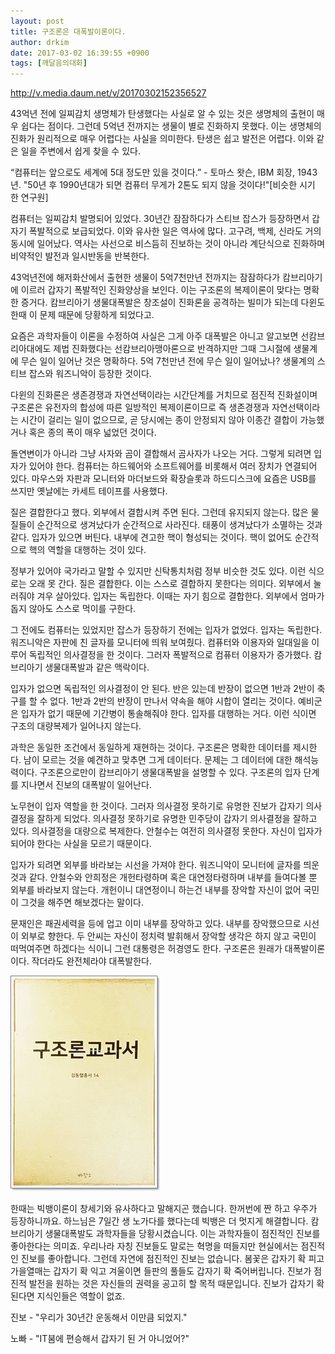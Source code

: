 ```yaml
---
layout: post
title: 구조론은 대폭발이론이다.
author: drkim
date: 2017-03-02 16:39:55 +0900
tags: [깨달음의대화]
---
```

http://v.media.daum.net/v/20170302152356527 

  


43억년 전에 일찌감치 생명체가 탄생했다는 사실로 알 수 있는 것은 생명체의 출현이 매우 쉽다는 점이다. 그런데 5억년 전까지는 생물이 별로 진화하지 못했다. 이는 생명체의 진화가 원리적으로 매우 어렵다는 사실을 의미한다. 탄생은 쉽고 발전은 어렵다. 이와 같은 일을 주변에서 쉽게 찾을 수 있다. 

  


“컴퓨터는 앞으로도 세계에 5대 정도만 있을 것이다.” - 토마스 왓슨, IBM 회장, 1943년. "50년 후 1990년대가 되면 컴퓨터 무게가 2톤도 되지 않을 것이다!"[비슷한 시기 한 연구원] 

  


컴퓨터는 일찌감치 발명되어 있었다. 30년간 잠잠하다가 스티브 잡스가 등장하면서 갑자기 폭발적으로 보급되었다. 이와 유사한 일은 역사에 많다. 고구려, 백제, 신라도 거의 동시에 일어났다. 역사는 사선으로 비스듬히 진보하는 것이 아니라 계단식으로 진화하며 비약적인 발전과 일시반동을 반복한다. 

  


43억년전에 해저화산에서 출현한 생물이 5억7천만년 전까지는 잠잠하다가 캄브리아기에 이르러 갑자기 폭발적인 진화양상을 보인다. 이는 구조론의 복제이론이 맞다는 명확한 증거다. 캄브리아기 생물대폭발은 창조설이 진화론을 공격하는 빌미가 되는데 다윈도 한때 이 문제 때문에 당황하게 되었다고. 

  


요즘은 과학자들이 이론을 수정하여 사실은 그게 아주 대폭발은 아니고 알고보면 선캄브리아대에도 제법 진화했다는 선캄브리아맹아론으로 반격하지만 그때 그시절에 생물계에 무슨 일이 일어난 것은 명확하다. 5억 7천만년 전에 무슨 일이 일어났나? 생물계의 스티브 잡스와 워즈니악이 등장한 것이다. 

  


다윈의 진화론은 생존경쟁과 자연선택이라는 시간단계를 거치므로 점진적 진화설이며 구조론은 유전자의 합성에 따른 일방적인 복제이론이므로 즉 생존경쟁과 자연선택이라는 시간이 걸리는 일이 없으므로, 곧 당시에는 종이 안정되지 않아 이종간 결합이 가능했거나 혹은 종의 폭이 매우 넓었던 것이다. 

  


돌연변이가 아니라 그냥 사자와 곰이 결합해서 곰사자가 나오는 거다. 그렇게 되려면 입자가 있어야 한다. 컴퓨터는 하드웨어와 소프트웨어를 비롯해서 여러 장치가 연결되어 있다. 마우스와 자판과 모니터와 마더보드와 확장슬롯과 하드디스크에 요즘은 USB를 쓰지만 옛날에는 카세트 테이프를 사용했다. 

  


질은 결합한다고 했다. 외부에서 결합시켜 주면 된다. 그런데 유지되지 않는다. 많은 물질들이 순간적으로 생겨났다가 순간적으로 사라진다. 태풍이 생겨났다가 소멸하는 것과 같다. 입자가 있으면 버틴다. 내부에 견고한 핵이 형성되는 것이다. 핵이 없어도 순간적으로 핵의 역할을 대행하는 것이 있다. 

  


정부가 있어야 국가라고 말할 수 있지만 신탁통치처럼 정부 비슷한 것도 있다. 이런 식으로는 오래 못 간다. 질은 결합한다. 이는 스스로 결합하지 못한다는 의미다. 외부에서 눌러줘야 겨우 살아있다. 입자는 독립한다. 이때는 자기 힘으로 결합한다. 외부에서 엄마가 돕지 않아도 스스로 먹이를 구한다. 

  


그 전에도 컴퓨터는 있었지만 잡스가 등장하기 전에는 입자가 없었다. 입자는 독립한다. 워즈니악은 자판에 친 글자를 모니터에 띄워 보여줬다. 컴퓨터와 이용자와 일대일을 이루어 독립적인 의사결정을 한 것이다. 그러자 폭발적으로 컴퓨터 이용자가 증가했다. 캄브리아기 생물대폭발과 같은 맥락이다. 

  


입자가 없으면 독립적인 의사결정이 안 된다. 반은 있는데 반장이 없으면 1반과 2반이 축구를 할 수 없다. 1반과 2반의 반장이 만나서 약속을 해야 시합이 열리는 것이다. 예비군은 입자가 없기 때문에 기간병이 통솔해줘야 한다. 입자를 대행하는 거다. 이런 식이면 구조의 대량복제가 일어나지 않는다. 

  


과학은 동일한 조건에서 동일하게 재현하는 것이다. 구조론은 명확한 데이터를 제시한다. 남이 모르는 것을 예견하고 맞추면 그게 데이터다. 문제는 그 데이터에 대한 해석능력이다. 구조론으로만이 캄브리아기 생물대폭발을 설명할 수 있다. 구조론의 입자 단계를 지나면서 진보의 대폭발이 일어난다. 

  


노무현이 입자 역할을 한 것이다. 그러자 의사결정 못하기로 유명한 진보가 갑자기 의사결정을 잘하게 되었다. 의사결정 못하기로 유명한 민주당이 갑자기 의사결정을 잘하고 있다. 의사결정을 대량으로 복제한다. 안철수는 여전히 의사결정 못한다. 자신이 입자가 되어야 한다는 사실을 모르기 때문이다. 

  


입자가 되려면 외부를 바라보는 시선을 가져야 한다. 워즈니악이 모니터에 글자를 띄운 것과 같다. 안철수와 안희정은 개헌타령하며 혹은 대연정타령하며 내부를 들여다볼 뿐 외부를 바라보지 않는다. 개헌이니 대연정이니 하는건 내부를 장악할 자신이 없어 국민이 그것을 해주면 해보겠다는 말이다. 

  


문재인은 패권세력을 등에 업고 이미 내부를 장악하고 있다. 내부를 장악했으므로 시선이 외부로 향한다. 두 안씨는 자신이 정치력 발휘해서 장악할 생각은 하지 않고 국민이 떠먹여주면 하겠다는 식이니 그런 대통령은 허경영도 한다. 구조론은 원래가 대폭발이론이다. 작더라도 완전체라야 대폭발한다. 

  


  


![](/files/attach/images/198/942/814/20170108_234810.jpg)

  


한때는 빅뱅이론이 창세기와 유사하다고 말해지곤 했습니다. 한꺼번에 짠 하고 우주가 등장하니까요. 하느님은 7일간 생 노가다를 했다는데 빅뱅은 더 멋지게 해결합니다. 캄브리아기 생물대폭발도 과학자들을 당황시켰습니다. 이는 과학자들이 점진적인 진보를 좋아한다는 의미죠. 우리나라 자칭 진보들도 말로는 혁명을 떠들지만 현실에서는 점진적인 진보를 좋아합니다. 그런데 자연에 점진적인 진보는 없습니다. 봄꽃은 갑자기 확 피고 가을열매는 갑자기 확 익고 겨울이면 들판의 풀들도 갑자기 확 죽어버립니다. 진보가 점진적 발전을 원하는 것은 자신들의 권력을 공고히 할 목적 때문입니다. 진보가 갑자기 확 된다면 지식인들은 역할이 없죠.

  


진보 - "우리가 30년간 운동해서 이만큼 되었지."

노빠 - "IT붐에 편승해서 갑자기 된 거 아니었어?"